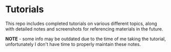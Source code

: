 # Tutorials

This repo includes completed tutorials on various different topics, along with detailed notes and screenshots for referencing materials in the future.

__NOTE__ - some info may be outdated due to the time of me taking the tutorial, unfortunately I don't have time to properly maintain these notes.
